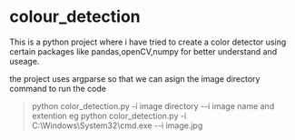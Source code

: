 # colour_detection
This is a python project where i have tried to create a color detector using certain packages like pandas,openCV,numpy for better understand and useage.

the project uses argparse so that we can asign the image directory
command to run the code

> python color_detection.py -i image directory --i image name and extention
eg
> python color_detection.py -i C:\Windows\System32\cmd.exe --i image.jpg
